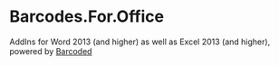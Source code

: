 # Barcodes.For.Office

AddIns for Word 2013 (and higher) as well as Excel 2013 (and higher), powered by [Barcoded](https://github.com/brettreynolds/Barcoded-dotNet-Framework)
